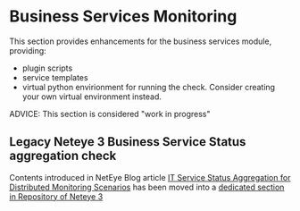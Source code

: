 # Business Services Monitoring

This section provides enhancements for the business services module, providing:
- plugin scripts
- service templates
- virtual python envirionment for running the check. Consider creating your own virtual environment instead.

ADVICE: This section is considered "work in progress"

## Legacy Neteye 3 Business Service Status aggregation check

Contents introduced in NetEye Blog article [IT Service Status Aggregation for Distributed Monitoring Scenarios](https://www.neteye-blog.com/2018/09/it-service-status-aggregation-for-distributed-monitoring-scenarios/) has been moved into a [dedicated section in Repository of Neteye 3](https://github.com/zampat/neteye3/tree/master/business-services/)

